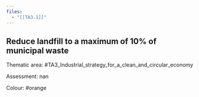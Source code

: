 ```yaml
---
files:
  - "[[TA3.1]]"
---
```

## Reduce landfill to a maximum of 10% of municipal waste

Thematic area: #TA3_Industrial_strategy_for_a_clean_and_circular_economy

Assessment: nan

Colour: #orange